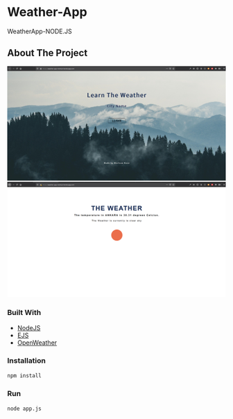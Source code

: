 # Weather-App

WeatherApp-NODE.JS

<!-- ABOUT THE PROJECT -->
## About The Project

![Product Name Screen Shot][product-screenshot1]
![Product Name Screen Shot][product-screenshot2]


### Built With
* [NodeJS](https://nodejs.org/en/)
* [EJS](https://ejs.co/)
* [OpenWeather](https://openweathermap.org/)


<!-- GETTING STARTED -->
### Installation

```sh
npm install 
```

### Run

```sh
node app.js 
```



<!-- MARKDOWN & IMAGES -->

[product-screenshot1]: screenshots/weather.png
[product-screenshot2]: screenshots/weather2.png